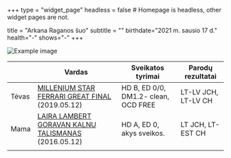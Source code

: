 +++
type = "widget_page"
headless = false  # Homepage is headless, other widget pages are not.

title = "Arkana Raganos šuo" 
subtitle = ""
birthdate="2021 m. sausio 17 d."
health="-"
shows="-"
+++

![Example image](/img/arkana.jpg)

|     | Vardas           | Sveikatos tyrimai      |Parodų rezultatai      |
|-----|------------|-------|------|
|Tėvas|[MILLENIUM STAR FERRARI GREAT FINAL](#gallery-gallery-6) (2019.05.12)|HD B, ED 0/0, DM1.2- clean, OCD FREE|LT-LV JCH, LT-LV CH|        
|Mama|[LAIRA LAMBERT GORAVAN KALNU TALISMANAS](#gallery-gallery-5) (2016.05.12)|HD A, ED 0, akys sveikos.|LT JCH, LT-EST CH| 
||
